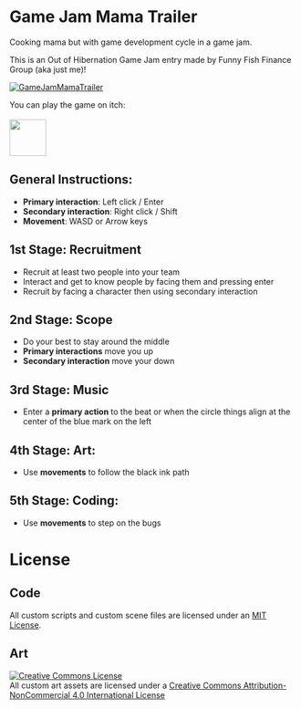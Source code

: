 # Game Jam Mama Trailer
Cooking mama but with game development cycle in a game jam.

This is an Out of Hibernation Game Jam entry made by Funny Fish Finance Group (aka just me)!

[![GameJamMamaTrailer](https://img.youtube.com/vi/BoNGi6EAxio/0.jpg)](https://www.youtube.com/watch?v=BoNGi6EAxio)

You can play the game on itch:
<br><br>
<a href="https://turnipxenon.itch.io/game-jam-mama"><img src="https://static.itch.io/images/badge.svg" height="64"></a>

## General Instructions:

* **Primary interaction**: Left click / Enter
* **Secondary interaction**: Right click / Shift
* **Movement**: WASD or Arrow keys

## 1st Stage: Recruitment

* Recruit at least two people into your team
* Interact and get to know people by facing them and pressing enter
* Recruit by facing a character then using secondary interaction

## 2nd Stage: Scope

* Do your best to stay around the middle
* **Primary interactions** move you up
* **Secondary interaction** move your down

## 3rd Stage: Music

* Enter a **primary action** to the beat or when the circle things align at the center of the blue mark on the left

## 4th Stage: Art:

* Use **movements** to follow the black ink path

## 5th Stage: Coding:

* Use **movements** to step on the bugs

# License
## Code
All custom scripts and custom scene files are licensed under an [MIT License](/CODE_LICENSE).

## Art
[license_img]: https://i.creativecommons.org/l/by-nc/4.0/88x31.png "Creative Commons License"
[![Creative Commons License][license_img]](https://creativecommons.org/licenses/by-nc/4.0/)  
All custom art assets are licensed under a [Creative Commons Attribution-NonCommercial 4.0 International License](https://creativecommons.org/licenses/by-nc/4.0/)
